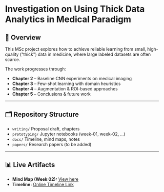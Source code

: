 # Investigation on Using Thick Data Analytics in Medical Paradigm

## 📌 Overview
This MSc project explores how to achieve reliable learning from small, high-quality ("thick") data in medicine, where large labeled datasets are often scarce.  

The work progresses through:  
- **Chapter 2** – Baseline CNN experiments on medical imaging  
- **Chapter 3** – Few-shot learning with domain heuristics  
- **Chapter 4** – Augmentation & ROI-based approaches  
- **Chapter 5** – Conclusions & future work  

---

## 🗂 Repository Structure
- `writing/`  Proposal draft, chapters  
- `prototyping/`  Jupyter notebooks (week-01, week-02, …)  
- `docs/` Timeline, mind maps, notes  
- `papers/` Research papers (to be added)

---

## 📊 Live Artifacts
- **Mind Map (Week 02):** [View here](docs/mindmap/Week-02-MindMap.jpg)  
- **Timeline:** [Online Timeline Link](https://lucid.app/lucidspark/2fad6656-20b7-4f39-a95c-0990db562e5e/edit?view_items=5RZRUojyXmSD%2C5RZRQqoXsTRC%2C5RZR4vbKYD9q%2C5RZRbRlaxj-w%2Coh0R6rOm6Mg0%2C5RZRdNYzQt86%2CX2ZRJQ0Knb8I%2C69ZRS7SA1n7E%2Co~ZR4xZhlQup%2CKa0Rzc64HLAM%2C5RZR59mqLbCg%2Cd-ZRYgiCt_EP%2Cs-ZRtzfBb6Rc%2C7a0RKooJqp19%2Cx~ZRLVxTPDd7&invitationId=inv_921d1c01-e7e2-4348-804a-78b9fd5b8787)  
